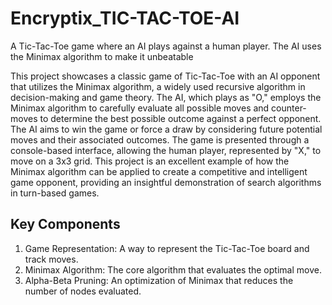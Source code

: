 # Encryptix_TIC-TAC-TOE-AI
A Tic-Tac-Toe game where an AI plays against a human player. The AI uses the Minimax algorithm to make it unbeatable

This project showcases a classic game of Tic-Tac-Toe with an AI opponent that utilizes the Minimax algorithm, a widely used recursive algorithm in decision-making and game theory. The AI, which plays as "O," employs the Minimax algorithm to carefully evaluate all possible moves and counter-moves to determine the best possible outcome against a perfect opponent. The AI aims to win the game or force a draw by considering future potential moves and their associated outcomes. The game is presented through a console-based interface, allowing the human player, represented by "X," to move on a 3x3 grid. This project is an excellent example of how the Minimax algorithm can be applied to create a competitive and intelligent game opponent, providing an insightful demonstration of search algorithms in turn-based games.


## Key Components
1. Game Representation: A way to represent the Tic-Tac-Toe board and track moves.
2. Minimax Algorithm: The core algorithm that evaluates the optimal move.
3. Alpha-Beta Pruning: An optimization of Minimax that reduces the number of nodes evaluated.
